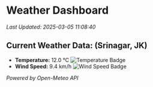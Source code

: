 
# Weather Dashboard

_Last Updated: 2025-03-05 11:08:40_

## Current Weather Data: (Srinagar, JK)
- **Temperature:** 12.0 °C ![Temperature Badge](https://img.shields.io/badge/Temperature-Low%20Temp-blue)
- **Wind Speed:** 9.4 km/h ![Wind Speed Badge](https://img.shields.io/badge/Wind%20Speed-Light%20Wind-blue)

*Powered by Open-Meteo API*

